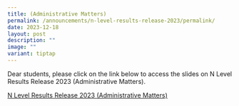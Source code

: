 ```yaml
---
title: (Administrative Matters)
permalink: /announcements/n-level-results-release-2023/permalink/
date: 2023-12-18
layout: post
description: ""
image: ""
variant: tiptap
---
```

<p>Dear students, please click on the link below to access the slides on N Level Results Release 2023 (Administrative Matters).</p><p><a href="/files/N_Level_Results_Release_2023.pdf" rel="noopener noreferrer nofollow" target="_blank">N Level Results Release 2023 (Administrative Matters)</a></p>